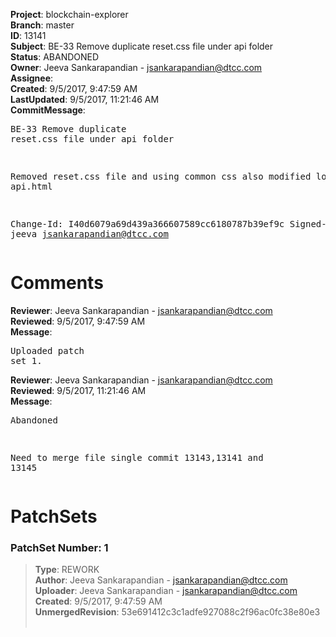 <strong>Project</strong>: blockchain-explorer<br><strong>Branch</strong>: master<br><strong>ID</strong>: 13141<br><strong>Subject</strong>: BE-33 Remove duplicate reset.css file under api folder<br><strong>Status</strong>: ABANDONED<br><strong>Owner</strong>: Jeeva Sankarapandian - jsankarapandian@dtcc.com<br><strong>Assignee</strong>:<br><strong>Created</strong>: 9/5/2017, 9:47:59 AM<br><strong>LastUpdated</strong>: 9/5/2017, 11:21:46 AM<br><strong>CommitMessage</strong>:<br><pre>BE-33 Remove duplicate reset.css file under api folder

Removed reset.css file and using common css also modified location in api.html

Change-Id: I40d6079a69d439a366607589cc6180787b39ef9c
Signed-off-by: jeeva <jsankarapandian@dtcc.com>
</pre><h1>Comments</h1><strong>Reviewer</strong>: Jeeva Sankarapandian - jsankarapandian@dtcc.com<br><strong>Reviewed</strong>: 9/5/2017, 9:47:59 AM<br><strong>Message</strong>: <pre>Uploaded patch set 1.</pre><strong>Reviewer</strong>: Jeeva Sankarapandian - jsankarapandian@dtcc.com<br><strong>Reviewed</strong>: 9/5/2017, 11:21:46 AM<br><strong>Message</strong>: <pre>Abandoned

Need to merge file single commit 13143,13141 and 13145</pre><h1>PatchSets</h1><h3>PatchSet Number: 1</h3><blockquote><strong>Type</strong>: REWORK<br><strong>Author</strong>: Jeeva Sankarapandian - jsankarapandian@dtcc.com<br><strong>Uploader</strong>: Jeeva Sankarapandian - jsankarapandian@dtcc.com<br><strong>Created</strong>: 9/5/2017, 9:47:59 AM<br><strong>UnmergedRevision</strong>: 53e691412c3c1adfe927088c2f96ac0fc38e80e3<br><br></blockquote>